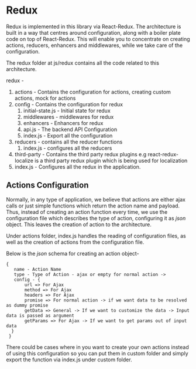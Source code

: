 # Redux

Redux is implemented in this library via React-Redux. The architecture is built in a way that centres around configuration, along with a boiler plate code on top of React-Redux. This will enable you to concentrate on creating actions, reducers, enhancers and middlewares, while we take care of the configuration.

The redux folder at js/redux contains all the code related to this architecture.

redux -

1. actions - Contains the configuration for actions, creating custom actions, mock for actions
2. config - Contains the configuration for redux 
   1. initial-state.js - Initial state for redux
   2. middlewares - middlewares for redux
   3. enhancers - Enhancers for redux
   4. api.js - The backend API Configuration
   5. index.js - Export all the configuration
3. reducers - contains all the reducer functions
   1. index.js - configures all the reducers
4. third-party - Contains the third party redux plugins e.g react-redux-localize is a third party redux plugin which is being used for localization
5. index.js - Configures all the redux in the application.

## Actions Configuration

Normally, in any type of application, we believe that actions are either ajax calls or just simple functions which return the action name and payload. Thus, instead of creating an action function every time, we use the configuration file which describes the type of action, configuring it as _json_ object. This leaves the creation of action to the architecture.

Under actions folder, index.js handles the reading of configuration files, as well as the creation of actions from the configuration file.

Below is the _json_ schema for creating an action object-

```text
{
   name - Action Name
   type - Type of Action - ajax or empty for normal action ->
   config - {
       url => For Ajax
       method => For Ajax
       headers => For Ajax
       promise => For normal action -> if we want data to be resolved as dummy promise
       getData => General -> If we want to customize the data -> Input data is passed as argument
       getParams => For Ajax -> If we want to get params out of input data
  }
 }
```

There could be cases where in you want to create your own actions instead of using this configuration so you can put them in custom folder and simply export the function via index.js under custom folder.

